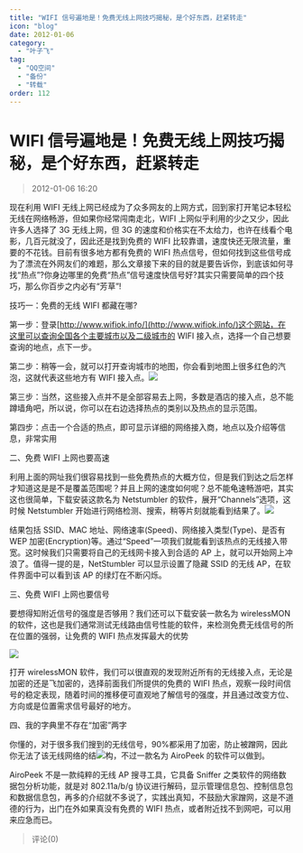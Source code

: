 ```yaml
---
title: "WIFI 信号遍地是！免费无线上网技巧揭秘，是个好东西，赶紧转走"
icon: "blog"
date: 2012-01-06
category:
  - "叶子飞"
tag:
  - "QQ空间"
  - "备份"
  - "转载"
order: 112
---
```

# WIFI 信号遍地是！免费无线上网技巧揭秘，是个好东西，赶紧转走

> 2012-01-06 16:20

现在利用 WIFI 无线上网已经成为了众多网友的上网方式，回到家打开笔记本轻松无线在网络畅游，但如果你经常闯南走北，WIFI 上网似乎利用的少之又少，因此许多人选择了 3G 无线上网，但 3G 的速度和价格实在不太给力，也许在线看个电影，几百元就没了，因此还是找到免费的 WIFI 比较靠谱，速度快还无限流量，重要的不花钱。目前有很多地方都有免费的 WIFI 热点信号，但如何找到这些信号成为了漂流在外网友们的难题，那么文章接下来的目的就是要告诉你，到底该如何寻找“热点”?你身边哪里的免费“热点”信号速度快信号好?其实只需要简单的四个技巧，那么你百步之内必有“芳草”!

技巧一：免费的无线 WIFI 都藏在哪?

第一步：登录[http://www.wifiok.info/](http://www.wifiok.info/)这个网站，在这里可以查询全国各个主要城市以及二级城市的 WIFI 接入点，选择一个自己想要查询的地点，点下一步。

第二步：稍等一会，就可以打开查询城市的地图，你会看到地图上很多红色的汽泡，这就代表这些地方有 WIFI 接入点。[![](https://pan.4a1801.life:11443/d/public/Qzone_wyf/Blogs/images/5F8133F6.webp)](https://pan.4a1801.life:11443/d/public/Qzone_wyf/Blogs/images/5F8133F6.webp)

第三步：当然，这些接入点并不是全部容易去上网，多数是酒店的接入点，总不能蹲墙角吧，所以说，你可以在右边选择热点的类别以及热点的显示范围。

第四步：点击一个合适的热点，即可显示详细的网络接入商，地点以及介绍等信息，非常实用

二、免费 WIFI 上网也要高速

利用上面的网址我们很容易找到一些免费热点的大概方位，但是我们到达之后怎样才知道这是是不是覆盖范围呢？并且上网的速度如何呢？总不能龟速畅游吧，其实这也很简单，下载安装这款名为 Netstumbler 的软件，展开“Channels”选项，这时候 Netstumbler 开始进行网络检测、搜索，稍等片刻就能看到结果了。[![](https://pan.4a1801.life:11443/d/public/Qzone_wyf/Blogs/images/A2D91C17.webp)](https://pan.4a1801.life:11443/d/public/Qzone_wyf/Blogs/images/A2D91C17.webp)

结果包括 SSID、MAC 地址、网络速率(Speed)、网络接入类型(Type)、是否有 WEP 加密(Encryption)等。通过“Speed”一项我们就能看到该热点的无线接入带宽。这时候我们只需要将自己的无线网卡接入到合适的 AP 上，就可以开始网上冲浪了。值得一提的是，NetStumbler 可以显示设置了隐藏 SSID 的无线 AP，在软件界面中可以看到该 AP 的绿灯在不断闪烁。

三、免费 WIFI 上网也要信号

要想得知附近信号的强度是否够用？我们还可以下载安装一款名为 wirelessMON 的软件，这也是我们通常测试无线路由信号性能的软件，来检测免费无线信号的所在位置的强弱，让免费的 WIFI 热点发挥最大的优势

[![](https://pan.4a1801.life:11443/d/public/Qzone_wyf/Blogs/images/28F7FE0A.webp)](https://pan.4a1801.life:11443/d/public/Qzone_wyf/Blogs/images/28F7FE0A.webp)

打开 wirelessMON 软件，我们可以很直观的发现附近所有的无线接入点，无论是加密的还是飞加密的，选择前面我们所提供的免费的 WIFI 热点，观察一段时间信号的稳定表现，随着时间的推移便可直观地了解信号的强度，并且通过改变方位、方向或是位置需求信号最好的地方。

四、我的字典里不存在“加密”两字

你懂的，对于很多我们搜到的无线信号，90%都采用了加密，防止被蹭网，因此你无法了该无线网络的结[![](https://pan.4a1801.life:11443/d/public/Qzone_wyf/Blogs/images/0D9D12EE.webp)](https://pan.4a1801.life:11443/d/public/Qzone_wyf/Blogs/images/0D9D12EE.webp)构，不过一款名为 AiroPeek 的软件可以做到。

AiroPeek 不是一款纯粹的无线 AP 搜寻工具，它具备 Sniffer 之类软件的网络数据包分析功能，就是对 802.11a/b/g 协议进行解码，显示管理信息包、控制信息包和数据信息包，再多的介绍就不多说了，实践出真知，不鼓励大家蹭网，这是不道德的行为，出门在外如果真没有免费的 WIFI 热点，或者附近找不到网吧，可以用来应急而已。

> 评论(0)
